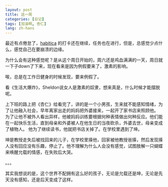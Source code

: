 ```yaml
---
layout: post
title: 这一周
categories: [日记]
tags: [加油啊, 杏仁]
lang: zh-hans
---
```


最近有点倦怠了，<a href="https://habitica.com/profile/633c140a-8796-471b-9ecc-19867ef98ef6" target="_blank">habitica</a>
的打卡还在继续，任务也在进行，但是，总感觉少点什么，感觉自己在要崩溃的边缘。

为什么会有这种感觉呢？是从这个周日开始的，周六还是鸡血满满的一天，周日就一下子down了下来，现在看来是因为例假要来了，激素的影响。

唉，总是在工作日健身的时候发现，要来例假了。

看《生活大爆炸》，Sheldon说女人是激素的奴隶，想来真是，什么时候才能摆脱呢。

上下班的路上把《杏仁》给看完了，讲的是一个小男孩，生来就不能感知情绪，为了让他融入社会，早年离家出走的妈妈把外婆接来，一起开了家书店来照顾他。
为了让他不被外人看出异样，他被妈妈训练要根据何种表情做出何种反应。他们能在一起快乐生活，直到母亲和外婆被人在他生日的当夜砍杀，外婆去世，母亲变成了植物人。
他为了继续读书，他就把书店关掉了。在学校里遇到了坤。

坤是教授走失后被找回来的儿子，在学校里揍他，回家被他教授爸揍，然后发现揍人没有回应没有乐趣，停止了。他不理解为什么人会没有感觉，试图肢解一只蝴蝶来唤醒允载的情感，在失败后大哭。

。。。

其实我想说的是，这个世界不配拥有这么好的孩子，无论是允载还是坤，无论是先天没有感知，还是后天变成了这样。



